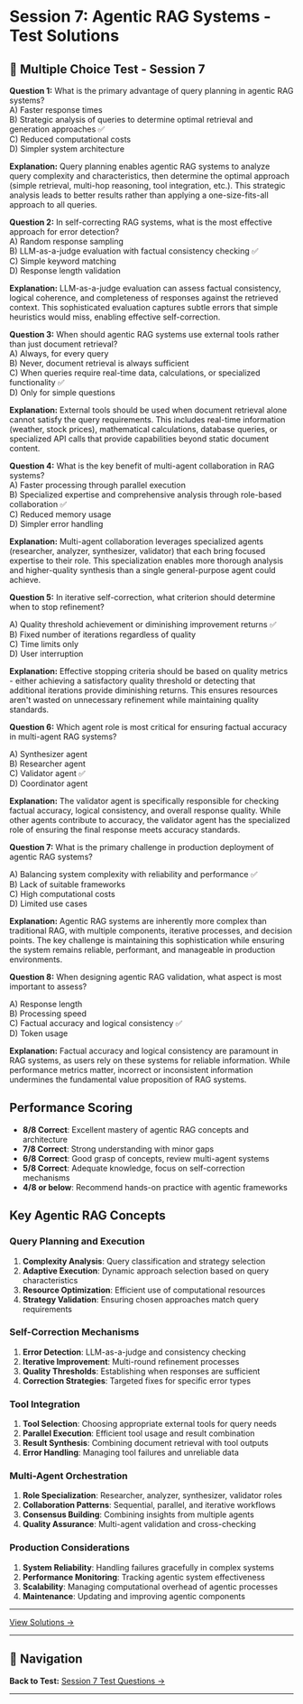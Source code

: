 # Session 7: Agentic RAG Systems - Test Solutions


## 📝 Multiple Choice Test - Session 7

**Question 1:** What is the primary advantage of query planning in agentic RAG systems?  
A) Faster response times  
B) Strategic analysis of queries to determine optimal retrieval and generation approaches ✅  
C) Reduced computational costs  
D) Simpler system architecture  

**Explanation:** Query planning enables agentic RAG systems to analyze query complexity and characteristics, then determine the optimal approach (simple retrieval, multi-hop reasoning, tool integration, etc.). This strategic analysis leads to better results rather than applying a one-size-fits-all approach to all queries.

**Question 2:** In self-correcting RAG systems, what is the most effective approach for error detection?  
A) Random response sampling  
B) LLM-as-a-judge evaluation with factual consistency checking ✅  
C) Simple keyword matching  
D) Response length validation  

**Explanation:** LLM-as-a-judge evaluation can assess factual consistency, logical coherence, and completeness of responses against the retrieved context. This sophisticated evaluation captures subtle errors that simple heuristics would miss, enabling effective self-correction.

**Question 3:** When should agentic RAG systems use external tools rather than just document retrieval?  
A) Always, for every query  
B) Never, document retrieval is always sufficient  
C) When queries require real-time data, calculations, or specialized functionality ✅  
D) Only for simple questions  

**Explanation:** External tools should be used when document retrieval alone cannot satisfy the query requirements. This includes real-time information (weather, stock prices), mathematical calculations, database queries, or specialized API calls that provide capabilities beyond static document content.

**Question 4:** What is the key benefit of multi-agent collaboration in RAG systems?  
A) Faster processing through parallel execution  
B) Specialized expertise and comprehensive analysis through role-based collaboration ✅  
C) Reduced memory usage  
D) Simpler error handling  

**Explanation:** Multi-agent collaboration leverages specialized agents (researcher, analyzer, synthesizer, validator) that each bring focused expertise to their role. This specialization enables more thorough analysis and higher-quality synthesis than a single general-purpose agent could achieve.

**Question 5:** In iterative self-correction, what criterion should determine when to stop refinement?  

A) Quality threshold achievement or diminishing improvement returns ✅  
B) Fixed number of iterations regardless of quality  
C) Time limits only  
D) User interruption  

**Explanation:** Effective stopping criteria should be based on quality metrics - either achieving a satisfactory quality threshold or detecting that additional iterations provide diminishing returns. This ensures resources aren't wasted on unnecessary refinement while maintaining quality standards.

**Question 6:** Which agent role is most critical for ensuring factual accuracy in multi-agent RAG systems?  

A) Synthesizer agent  
B) Researcher agent  
C) Validator agent ✅  
D) Coordinator agent  

**Explanation:** The validator agent is specifically responsible for checking factual accuracy, logical consistency, and overall response quality. While other agents contribute to accuracy, the validator agent has the specialized role of ensuring the final response meets accuracy standards.

**Question 7:** What is the primary challenge in production deployment of agentic RAG systems?  

A) Balancing system complexity with reliability and performance ✅  
B) Lack of suitable frameworks  
C) High computational costs  
D) Limited use cases  

**Explanation:** Agentic RAG systems are inherently more complex than traditional RAG, with multiple components, iterative processes, and decision points. The key challenge is maintaining this sophistication while ensuring the system remains reliable, performant, and manageable in production environments.

**Question 8:** When designing agentic RAG validation, what aspect is most important to assess?  

A) Response length  
B) Processing speed  
C) Factual accuracy and logical consistency ✅  
D) Token usage  

**Explanation:** Factual accuracy and logical consistency are paramount in RAG systems, as users rely on these systems for reliable information. While performance metrics matter, incorrect or inconsistent information undermines the fundamental value proposition of RAG systems.

## Performance Scoring

- **8/8 Correct**: Excellent mastery of agentic RAG concepts and architecture  
- **7/8 Correct**: Strong understanding with minor gaps  
- **6/8 Correct**: Good grasp of concepts, review multi-agent systems  
- **5/8 Correct**: Adequate knowledge, focus on self-correction mechanisms  
- **4/8 or below**: Recommend hands-on practice with agentic frameworks  

## Key Agentic RAG Concepts

### Query Planning and Execution

1. **Complexity Analysis**: Query classification and strategy selection  
2. **Adaptive Execution**: Dynamic approach selection based on query characteristics  
3. **Resource Optimization**: Efficient use of computational resources  
4. **Strategy Validation**: Ensuring chosen approaches match query requirements  

### Self-Correction Mechanisms

1. **Error Detection**: LLM-as-a-judge and consistency checking  
2. **Iterative Improvement**: Multi-round refinement processes  
3. **Quality Thresholds**: Establishing when responses are sufficient  
4. **Correction Strategies**: Targeted fixes for specific error types  

### Tool Integration

1. **Tool Selection**: Choosing appropriate external tools for query needs  
2. **Parallel Execution**: Efficient tool usage and result combination  
3. **Result Synthesis**: Combining document retrieval with tool outputs  
4. **Error Handling**: Managing tool failures and unreliable data  

### Multi-Agent Orchestration

1. **Role Specialization**: Researcher, analyzer, synthesizer, validator roles  
2. **Collaboration Patterns**: Sequential, parallel, and iterative workflows  
3. **Consensus Building**: Combining insights from multiple agents  
4. **Quality Assurance**: Multi-agent validation and cross-checking  

### Production Considerations

1. **System Reliability**: Handling failures gracefully in complex systems  
2. **Performance Monitoring**: Tracking agentic system effectiveness  
3. **Scalability**: Managing computational overhead of agentic processes  
4. **Maintenance**: Updating and improving agentic components

---


[View Solutions →](Session7_Test_Solutions.md)

---

## 🧭 Navigation

**Back to Test:** [Session 7 Test Questions →](Session7_Advanced_Agent_Reasoning.md#multiple-choice-test)

---
